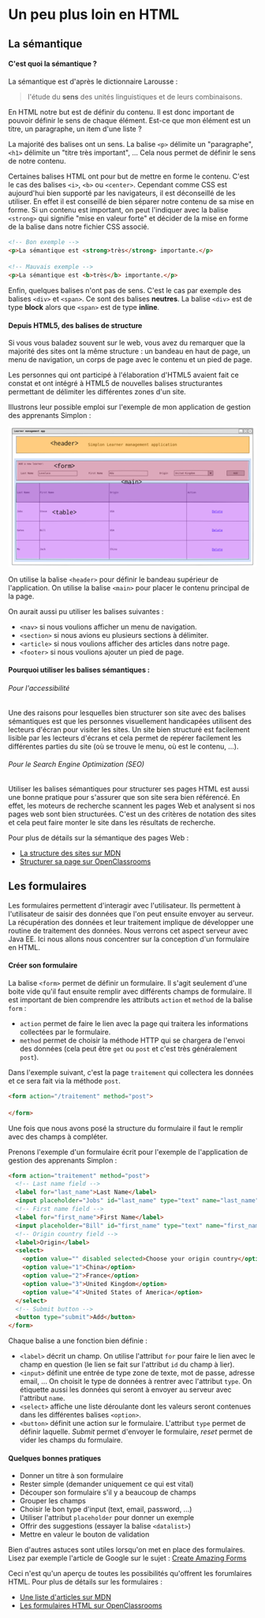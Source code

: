# Un peu plus loin en HTML
## La sémantique
#### C'est quoi la sémantique ?

La sémantique est d'après le dictionnaire Larousse :

> l'étude du **sens** des unités linguistiques et de leurs combinaisons.

En HTML notre but est de définir du contenu. Il est donc important de pouvoir définir le sens de chaque élément. Est-ce que mon élément est un titre, un paragraphe, un item d'une liste ?

La majorité des balises ont un sens. La balise `<p>` délimite un "paragraphe", `<h1>` délimite un "titre très important", ... Cela nous permet de définir le sens de notre contenu.

Certaines balises HTML ont pour but de mettre en forme le contenu. C'est le cas des balises `<i>`, `<b>` ou `<center>`. Cependant comme CSS est aujourd'hui bien supporté par les navigateurs, il est déconseillé de les utiliser. En effet il est conseillé de bien séparer notre contenu de sa mise en forme. Si un contenu est important, on peut l'indiquer avec la balise `<strong>` qui signifie "mise en valeur forte" et décider de la mise en forme de la balise dans notre fichier CSS associé.

```html
<!-- Bon exemple -->
<p>La sémantique est <strong>très</strong> importante.</p>

<!-- Mauvais exemple -->
<p>La sémantique est <b>très</b> importante.</p>
```

Enfin, quelques balises n'ont pas de sens. C'est le cas par exemple des balises `<div>` et `<span>`. Ce sont des balises **neutres**. La balise `<div>` est de type **block** alors que `<span>` est de type **inline**.

#### Depuis HTML5, des balises de structure
Si vous vous baladez souvent sur le web, vous avez du remarquer que la majorité des sites ont la même structure : un bandeau en haut de page, un menu de navigation, un corps de page avec le contenu et un pied de page.

Les personnes qui ont participé à l'élaboration d'HTML5 avaient fait ce constat et ont intégré à HTML5 de nouvelles balises structurantes permettant de délimiter les différentes zones d'un site.

Illustrons leur possible emploi sur l'exemple de mon application de gestion des apprenants Simplon :

![Apprenants Simplon](../../html-css/1-introduction/images/html_semantics.png)

On utilise la balise `<header>` pour définir le bandeau supérieur de l'application. On utilise la balise `<main>` pour placer le contenu principal de la page.

On aurait aussi pu utiliser les balises suivantes :
- `<nav>` si nous voulions afficher un menu de navigation.
- `<section>` si nous avions eu plusieurs sections à délimiter.
- `<article>` si nous voulions afficher des articles dans notre page.
- `<footer>` si nous voulions ajouter un pied de page.

#### Pourquoi utiliser les balises sémantiques :
###### Pour l'accessibilité
Une des raisons pour lesquelles bien structurer son site avec des balises sémantiques est que les personnes visuellement handicapées utilisent des lecteurs d'écran pour visiter les sites. Un site bien structuré est facilement lisible par les lecteurs d'écrans et cela permet de repérer facilement les différentes parties du site (où se trouve le menu, où est le contenu, ...).

###### Pour le Search Engine Optimization (SEO)
Utiliser les balises sémantiques pour structurer ses pages HTML est aussi une bonne pratique pour s'assurer que son site sera bien référencé. En effet, les moteurs de recherche scannent les pages Web et analysent si nos pages web sont bien structurées. C'est un des critères de notation des sites et cela peut faire monter le site dans les résultats de recherche.

Pour plus de détails sur la sémantique des pages Web :
- [La structure des sites sur MDN](https://developer.mozilla.org/fr/Apprendre/HTML/Introduction_%C3%A0_HTML/Document_and_website_structure)
- [Structurer sa page sur OpenClassrooms](https://openclassrooms.com/courses/apprenez-a-creer-votre-site-web-avec-html5-et-css3/structurer-sa-page)

## Les formulaires
Les formulaires permettent d'interagir avec l'utilisateur. Ils permettent à l'utilisateur de saisir des données que l'on peut ensuite envoyer au serveur. La récupération des données et leur traitement implique de développer une routine de traitement des données. Nous verrons cet aspect serveur avec Java EE. Ici nous allons nous concentrer sur la conception d'un formulaire en HTML.

#### Créer son formulaire
La balise `<form>` permet de définir un formulaire. Il s'agit seulement d'une boite vide qu'il faut ensuite remplir avec différents champs de formulaire.
Il est important de bien comprendre les attributs `action` et `method` de la balise `form` :
- `action` permet de faire le lien avec la page qui traitera les informations collectées par le formulaire.
- `method` permet de choisir la méthode HTTP qui se chargera de l'envoi des données (cela peut être `get` ou `post` et c'est très généralement `post`).

Dans l'exemple suivant, c'est la page `traitement` qui collectera les données et ce sera fait via la méthode `post`.
```html
<form action="/traitement" method="post">

</form>
```

Une fois que nous avons posé la structure du formulaire il faut le remplir avec des champs à compléter.

Prenons l'exemple d'un formulaire écrit pour l'exemple de l'application de gestion des apprenants Simplon :

```html
<form action="traitement" method="post">
  <!-- Last name field -->
  <label for="last_name">Last Name</label>
  <input placeholder="Jobs" id="last_name" type="text" name="last_name">
  <!-- First name field -->
  <label for="first_name">First Name</label>
  <input placeholder="Bill" id="first_name" type="text" name="first_name">
  <!-- Origin country field -->
  <label>Origin</label>
  <select>
    <option value="" disabled selected>Choose your origin country</option>
    <option value="1">China</option>
    <option value="2">France</option>
    <option value="3">United Kingdom</option>
    <option value="4">United States of America</option>
  </select>
  <!-- Submit button -->
  <button type="submit">Add</button>
</form>
```

Chaque balise a une fonction bien définie :
- `<label>` décrit un champ. On utilise l'attribut `for` pour faire le lien avec le champ en question (le lien se fait sur l'attribut `id` du champ à lier).
- `<input>` définit une entrée de type zone de texte, mot de passe, adresse email, ... On choisit le type de données à rentrer avec l'attribut `type`. On étiquette aussi les données qui seront à envoyer au serveur avec l'attribut `name`.
- `<select>` affiche une liste déroulante dont les valeurs seront contenues dans les différentes balises `<option>`.
- `<button>` définit une action sur le formulaire. L'attribut `type` permet de définir laquelle. _Submit_ permet d'envoyer le formulaire, _reset_ permet de vider les champs du formulaire.

#### Quelques bonnes pratiques
- Donner un titre à son formulaire
- Rester simple (demander uniquement ce qui est vital)
- Découper son formulaire s'il y a beaucoup de champs
- Grouper les champs
- Choisir le bon type d'input (text, email, password, ...)
- Utiliser l'attribut `placeholder` pour donner un exemple
- Offrir des suggestions (essayer la balise `<datalist>`)
- Mettre en valeur le bouton de validation

Bien d'autres astuces sont utiles lorsqu'on met en place des formulaires. Lisez par exemple l'article de Google sur le sujet : [Create Amazing Forms](https://developers.google.com/web/fundamentals/design-and-ux/input/forms/)

Ceci n'est qu'un aperçu de toutes les possibilités qu'offrent les forumlaires HTML. Pour plus de détails sur les formulaires :
- [Une liste d'articles sur MDN](https://developer.mozilla.org/fr/docs/Web/Guide/HTML/Formulaires)
- [Les formulaires HTML sur OpenClassrooms](https://openclassrooms.com/courses/apprenez-a-creer-votre-site-web-avec-html5-et-css3/les-formulaires-8)
